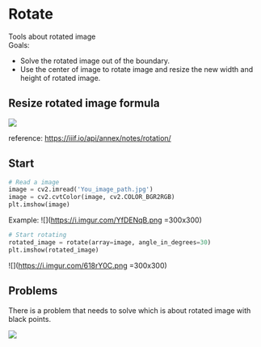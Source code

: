 # Rotate
Tools about rotated image </br>
Goals:
- Solve the rotated image out of the boundary.
- Use the center of image to rotate image and resize the new width and height of rotated image.

## Resize rotated image formula
![](https://i.imgur.com/gqdYuNh.png)

reference:
https://iiif.io/api/annex/notes/rotation/

## Start
```python
# Read a image
image = cv2.imread('You_image_path.jpg')
image = cv2.cvtColor(image, cv2.COLOR_BGR2RGB)
plt.imshow(image)
```
Example:
![](https://i.imgur.com/YfDENqB.png =300x300)

```python
# Start rotating
rotated_image = rotate(array=image, angle_in_degrees=30)
plt.imshow(rotated_image)
```
![](https://i.imgur.com/618rY0C.png =300x300)

## Problems
There is a problem that needs to solve which is about rotated image with black points.

![](https://i.imgur.com/LpQZjk8.png)


